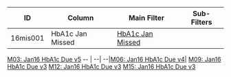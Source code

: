 ID | Column | Main Filter | Sub-Filters | 
-- | ------ | -------| -----------|
16mis001| HbA1c Jan Missed | [HbA1c Jan Missed](https://github.com/johnnybender/adastandards2017/blob/master/recommendations/rec001.md)|
[M03: Jan16 HbA1c Due v5](https://github.com/johnnybender/adastandards2017/blob/master/recommendations/rec001.md)
-- | --| --|[M06: Jan16 HbA1c Due v4](https://github.com/johnnybender/adastandards2017/blob/master/recommendations/rec001.md)|
[M09: Jan16 HbA1c Due v3](https://github.com/johnnybender/adastandards2017/blob/master/recommendations/rec001.md)
[M12: Jan16 HbA1c Due v3](https://github.com/johnnybender/adastandards2017/blob/master/recommendations/rec001.md)
[M15: Jan16 HbA1c Due v3](https://github.com/johnnybender/adastandards2017/blob/master/recommendations/rec001.md)
